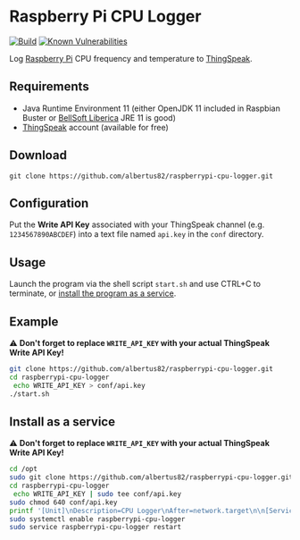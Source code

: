Raspberry Pi CPU Logger
=======================

[![Build](https://github.com/albertus82/raspberrypi-cpu-logger/actions/workflows/build.yml/badge.svg)](https://github.com/albertus82/raspberrypi-cpu-logger/actions/workflows/build.yml)
[![Known Vulnerabilities](https://snyk.io/test/github/albertus82/raspberrypi-cpu-logger/badge.svg?targetFile=pom.xml)](https://snyk.io/test/github/albertus82/raspberrypi-cpu-logger?targetFile=pom.xml)

Log [Raspberry Pi](https://www.raspberrypi.org) CPU frequency and temperature to [ThingSpeak](https://thingspeak.com).

## Requirements

* Java Runtime Environment 11 (either OpenJDK 11 included in Raspbian Buster or [BellSoft Liberica](https://bell-sw.com) JRE 11 is good)
* [ThingSpeak](https://thingspeak.com) account (available for free)

## Download

`git clone https://github.com/albertus82/raspberrypi-cpu-logger.git`

## Configuration

Put the **Write API Key** associated with your ThingSpeak channel (e.g. `1234567890ABCDEF`) into a text file named `api.key` in the `conf` directory.

## Usage

Launch the program via the shell script `start.sh` and use CTRL+C to terminate, or [install the program as a service](#install-as-a-service).

## Example

:warning: **Don't forget to replace `WRITE_API_KEY` with your actual ThingSpeak Write API Key!**

```sh
git clone https://github.com/albertus82/raspberrypi-cpu-logger.git
cd raspberrypi-cpu-logger
 echo WRITE_API_KEY > conf/api.key
./start.sh
```

## Install as a service

:warning: **Don't forget to replace `WRITE_API_KEY` with your actual ThingSpeak Write API Key!**

```sh
cd /opt
sudo git clone https://github.com/albertus82/raspberrypi-cpu-logger.git
cd raspberrypi-cpu-logger
 echo WRITE_API_KEY | sudo tee conf/api.key
sudo chmod 640 conf/api.key
printf '[Unit]\nDescription=CPU Logger\nAfter=network.target\n\n[Service]\nExecStart=/opt/raspberrypi-cpu-logger/start.sh\nUser=root\nTimeoutStopSec=5min\n\n[Install]\nWantedBy=multi-user.target\n' | sudo tee /etc/systemd/system/raspberrypi-cpu-logger.service
sudo systemctl enable raspberrypi-cpu-logger
sudo service raspberrypi-cpu-logger restart
```
